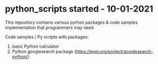 # python_scripts started - 10-01-2021
This repository contains various python packages & code samples implementation that programmers may need.

Code samples / Py scripts with packages:
  1. basic Python calculator
  2. Python googlesearch package  (https://pypi.org/project/googlesearch-python/)
